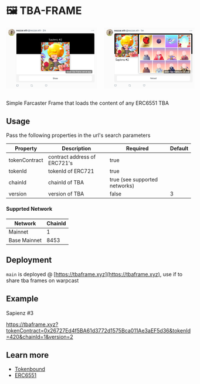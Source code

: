 # 🖼️ TBA-FRAME

<div style="display:flex;flex-direction:row;gap:20px;">
  <img src="screen-1.png" style="width:49%">
  <img src="screen-2.png" style="width:49%">
</div>

<br/>

Simple Farcaster Frame that loads the content of any ERC6551 TBA

## Usage

Pass the following properties in the url's search parameters

|Property|Description|Required|Default|
|------|-------|-------|--------|
|tokenContract|contract address of ERC721's|true||
|tokenId|tokenId of ERC721|true||
|chainId|chainId of TBA |true (see supported networks)||
|version|version of TBA|false|3|

#### Supprted Network
|Network|ChainId|
|---|---|
|Mainnet|1|
|Base Mainnet|8453|

## Deployment

`main` is deployed @ [https://tbaframe.xyz](https://tbaframe.xyz), use if to share tba frames on warpcast

## Example

Sapienz #3

https://tbaframe.xyz?tokenContract=0x26727Ed4f5BA61d3772d1575Bca011Ae3aEF5d36&tokenId=420&chainId=1&version=2

## Learn more
- [Tokenbound](https://docs.tokenbound.org/)
- [ERC6551](https://eips.ethereum.org/EIPS/eip-6551)
